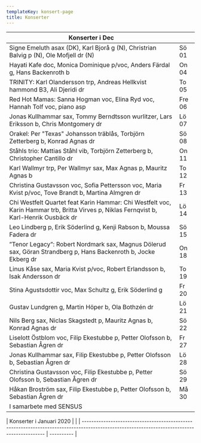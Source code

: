 ```yaml
---
templateKey: konsert-page
title: Konserter
---
```


| Konserter i Dec                                                                                                                             |        |
| ------------------------------------------------------------------------------------------------------------------------------------------- | ------ |
| Signe Emeluth asax (DK), Karl Bjorå g (N), Christrian Balvig p (N), Ole Mofjell dr (N)                                                      | Sö 01  |
| Hayati Kafe doc, Monica Dominique p/voc, Anders Färdal g, Hans Backenroth  b                                                                | On 04  |
| TRINITY: Karl Olandersson trp, Andreas Hellkvist hammond B3, Ali Djeridi dr                                                                 | To 05  |
| Red Hot Mamas: Sanna Hogman voc, Elina Ryd voc, Hannah Tolf voc, piano asp                                                                  | Fre 06 |
| Jonas Kullhammar sax, Tommy Berndtsson wurlitzer, Lars Eriksson b, Chris Montgomery dr                                                                | Lö 07  |
| Orakel: Per "Texas" Johansson träblås, Torbjörn Zetterberg b, Konrad Agnas dr                                                               | Sö 08  |
| Ståhls trio: Mattias Ståhl vib, Torbjörn Zetterberg b, Christopher Cantillo dr                                                              | On 11  |
| Karl Wallmyr trp, Per Wallmyr sax, Max Agnas p, Mauritz Agnas b                                                                             | To 12  |
| Christina Gustavsson voc, Sofia Pettersson voc, Maria Kvist p/voc, Tove Brandt b, Martina Almgren dr                                        | Fr 13  |
| Chi Westfelt Quartet feat Karin Hammar: Chi Westfelt voc, Karin Hammar trb, Britta Virves p, Niklas Fernqvist b, 	 	Karl-Henrik Ousbäck dr  | Lö 14  |
| Leo Lindberg p, Erik Söderlind g, Kenji Rabson b, Moussa Fadera dr                                                                          | Sö 15  |
| ”Tenor Legacy”: Robert Nordmark sax, Magnus Dölerud sax, Göran Strandberg p, Hans Backenroth b, Jocke Ekberg dr                             | On 18  |
| Linus Kåse sax, Maria Kvist p/voc, Robert Erlandsson b, Isak Andersson dr                                                                   | To 19  |
| Stina Agustsdottir voc, Max Schultz g, Erik Söderlind g                                                                                     | Fr 20  |
| Gustav Lundgren g, Martin Höper b, Ola Bothzén dr                                                                                           | Lö 21  |
| Nils Berg sax, Niclas Skagstedt p, Mauritz Agnas b, Konrad Agnas dr                                                                         | Sö 22  |
| Liselott Östblom voc, Filip Ekestubbe p, Petter Olofsson b, Sebastian Ågren dr                                                              | Fr 27  |
| Jonas Kullhammar sax, Filip Ekestubbe p, Petter Olofsson b, Sebastian Ågren dr                                                              | Lö 28  |
| Christina Gustavsson voc, Filip Ekestubbe p, Petter Olofsson b, Sebastian Ågren dr                                                          | Sö 29  |
| Håkan Broström sax, Filip Ekestubbe p, Petter Olofsson b, Sebastian Ågren dr                                                                | Må 30  |
| I samarbete med SENSUS 

| Konserter i Januari 2020
|        |
| -------------------------------------------------------------------------------------------------------------------------------------------- | ---------- |                                                                                                                     
